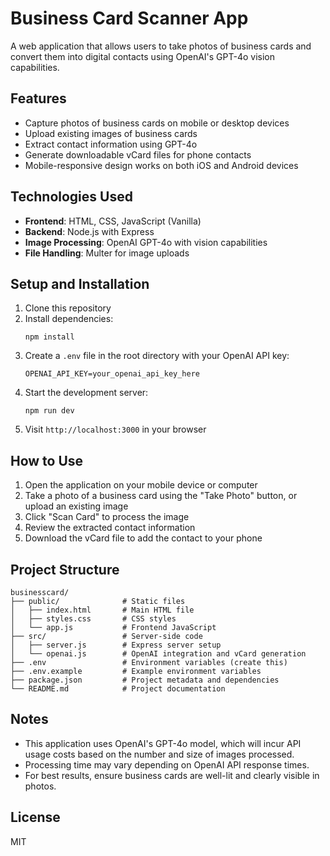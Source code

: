 # Business Card Scanner App

A web application that allows users to take photos of business cards and convert them into digital contacts using OpenAI's GPT-4o vision capabilities.

## Features

- Capture photos of business cards on mobile or desktop devices
- Upload existing images of business cards
- Extract contact information using GPT-4o
- Generate downloadable vCard files for phone contacts
- Mobile-responsive design works on both iOS and Android devices

## Technologies Used

- **Frontend**: HTML, CSS, JavaScript (Vanilla)
- **Backend**: Node.js with Express
- **Image Processing**: OpenAI GPT-4o with vision capabilities
- **File Handling**: Multer for image uploads

## Setup and Installation

1. Clone this repository
2. Install dependencies:
   ```
   npm install
   ```
3. Create a `.env` file in the root directory with your OpenAI API key:
   ```
   OPENAI_API_KEY=your_openai_api_key_here
   ```
4. Start the development server:
   ```
   npm run dev
   ```
5. Visit `http://localhost:3000` in your browser

## How to Use

1. Open the application on your mobile device or computer
2. Take a photo of a business card using the "Take Photo" button, or upload an existing image
3. Click "Scan Card" to process the image
4. Review the extracted contact information
5. Download the vCard file to add the contact to your phone

## Project Structure

```
businesscard/
├── public/              # Static files
│   ├── index.html       # Main HTML file
│   ├── styles.css       # CSS styles
│   └── app.js           # Frontend JavaScript
├── src/                 # Server-side code
│   ├── server.js        # Express server setup
│   └── openai.js        # OpenAI integration and vCard generation
├── .env                 # Environment variables (create this)
├── .env.example         # Example environment variables
├── package.json         # Project metadata and dependencies
└── README.md            # Project documentation
```

## Notes

- This application uses OpenAI's GPT-4o model, which will incur API usage costs based on the number and size of images processed.
- Processing time may vary depending on OpenAI API response times.
- For best results, ensure business cards are well-lit and clearly visible in photos.

## License

MIT
